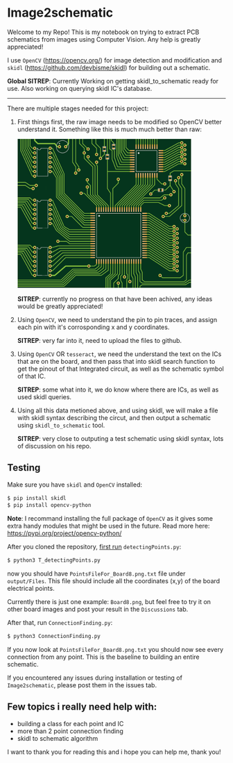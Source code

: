 # Image2schematic

Welcome to my Repo! This is my notebook on trying to extract PCB schematics from images using Computer Vision. Any help is greatly appreciated!

I use `OpenCV` (https://opencv.org/) for image detection and modification and `skidl` (https://github.com/devbisme/skidl) for building out a schematic.

**Global SITREP**: Currently Working on getting skidl_to_schematic ready for use. Also working on querying skidl IC's database.

---------------------------------------------------

There are multiple stages needed for this project:

1. First things first, the raw image needs to be modified so OpenCV better understand it. Something like this is much much better than raw:

    <p align="left"><img src="assets/Example_images/Board_images/Board7.png" alt="assets/Example_images/Board_images/Board7.png" width="400"/></p>

    **SITREP**: currently no progress on that have been achived, any ideas would be greatly appreciated!


2. Using `OpenCV`, we need to understand the pin to pin traces, and assign each pin with it's corrosponding x and y coordinates.

    **SITREP**: very far into it, need to upload the files to github.

3. Using `OpenCV` OR `tesseract`, we need the understand the text on the ICs that are on the board, and then pass that into skidl search function to get the pinout of that Integrated circuit, as well as the schematic symbol of that IC.

    **SITREP**: some what into it, we do know where there are ICs, as well as used skidl queries.

4. Using all this data metioned above, and using skidl, we will make a file with skidl syntax describing the circut, and then output a schematic using `skidl_to_schematic` tool.

    **SITREP**: very close to outputing a test schematic using skidl syntax, lots of discussion on his repo.


## Testing

Make sure you have `skidl` and `OpenCV` installed:

```bash
$ pip install skidl
$ pip install opencv-python
```

**Note**: I recommand installing the full package of `OpenCV` as it gives some extra handy modules that might be used in the future. Read more here: https://pypi.org/project/opencv-python/

After you cloned the repository, <ins>first run</ins> `detectingPoints.py`:

```bash
$ python3 T_detectingPoints.py
```

now you should have `PointsFileFor_Board8.png.txt` file under `output/Files`. This file should include all the coordinates (x,y) of the board electrical points.

Currently there is just one example: `Board8.png`, but feel free to try it on other board images and post your result in the `Discussions` tab.

After that, run `ConnectionFinding.py`:

```bash
$ python3 ConnectionFinding.py
```

If you now look at `PointsFileFor_Board8.png.txt` you should now see every connection from any point. This is the baseline to building an entire schematic.

If you encountered any issues during installation or testing of `Image2schematic`, please post them in the issues tab.

## Few topics i really need help with:

- building a class for each point and IC
- more than 2 point connection finding
- skidl to schematic algorithm

I want to thank you for reading this and i hope you can help me, thank you!


